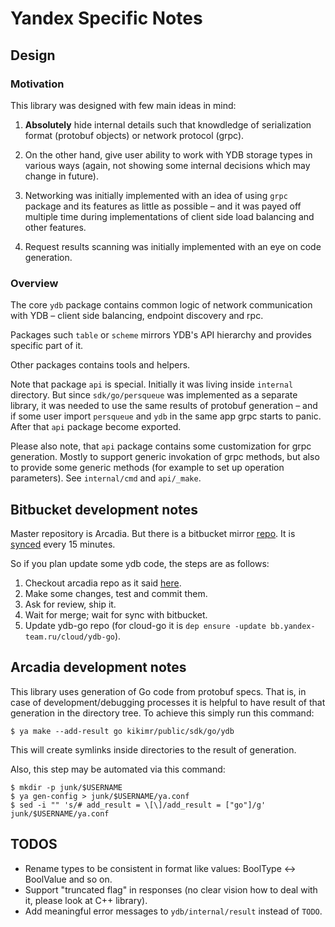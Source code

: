 # Yandex Specific Notes

## Design

### Motivation

This library was designed with few main ideas in mind:

1) **Absolutely** hide internal details such that knowdledge of serialization
format (protobuf objects) or network protocol (grpc).

2) On the other hand, give user ability to work with YDB storage types in
various ways (again, not showing some internal decisions which may change in
future).

3) Networking was initially implemented with an idea of using `grpc` package
and its features as little as possible – and it was payed off multiple time
during implementations of client side load balancing and other features.

4) Request results scanning was initially implemented with an eye on code
generation.

### Overview

The core `ydb` package contains common logic of network communication with YDB
– client side balancing, endpoint discovery and rpc.

Packages such `table` or `scheme` mirrors YDB's API hierarchy and provides
specific part of it.

Other packages contains tools and helpers.

Note that package `api` is special. Initially it was living inside `internal`
directory. But since `sdk/go/persqueue` was implemented as a separate library,
it was needed to use the same results of protobuf generation – and if some user
import `persqueue` and `ydb` in the same app grpc starts to panic. After that
`api` package become exported.

Please also note, that `api` package contains some customization for grpc
generation. Mostly to support generic invokation of grpc methods, but also to
provide some generic methods (for example to set up operation parameters).
See `internal/cmd` and `api/_make`.

## Bitbucket development notes

Master repository is Arcadia. But there is a bitbucket mirror
[repo](https://bb.yandex-team.ru/projects/CLOUD/repos/ydb-go/browse).
It is [synced](https://sandbox.yandex-team.ru/scheduler/14400/tasks) every 15 minutes.

So if you plan update some ydb code, the steps are as follows:
1) Checkout arcadia repo as it said [here](https://clubs.at.yandex-team.ru/arcadia/17695/).
2) Make some changes, test and commit them.
3) Ask for review, ship it.
4) Wait for merge; wait for sync with bitbucket.
5) Update ydb-go repo (for cloud-go it is `dep ensure -update bb.yandex-team.ru/cloud/ydb-go`).

## Arcadia development notes

This library uses generation of Go code from protobuf specs. That is, in case
of development/debugging processes it is helpful to have result of that
generation in the directory tree. To achieve this simply run this command:

```
$ ya make --add-result go kikimr/public/sdk/go/ydb
```

This will create symlinks inside directories to the result of generation.

Also, this step may be automated via this command:
```
$ mkdir -p junk/$USERNAME
$ ya gen-config > junk/$USERNAME/ya.conf
$ sed -i "" 's/# add_result = \[\]/add_result = ["go"]/g' junk/$USERNAME/ya.conf
```
## TODOS

- Rename types to be consistent in format like values: BoolType <-> BoolValue
  and so on.
- Support "truncated flag" in responses (no clear vision how to deal with it,
  please look at C++ library).
- Add meaningful error messages to `ydb/internal/result` instead of `TODO`.
